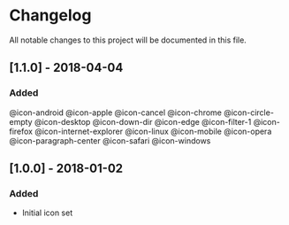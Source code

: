 # Changelog
All notable changes to this project will be documented in this file.

## [1.1.0] - 2018-04-04
### Added
@icon-android
@icon-apple
@icon-cancel
@icon-chrome
@icon-circle-empty
@icon-desktop
@icon-down-dir
@icon-edge
@icon-filter-1
@icon-firefox
@icon-internet-explorer
@icon-linux
@icon-mobile
@icon-opera
@icon-paragraph-center
@icon-safari
@icon-windows

## [1.0.0] - 2018-01-02
### Added
- Initial icon set